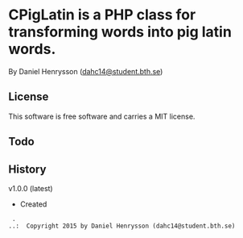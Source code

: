 CPigLatin is a PHP class for transforming words into pig latin words.
==================================

By Daniel Henrysson (dahc14@student.bth.se)

License
----------------------------------

This software is free software and carries a MIT license.

Todo
----------------------------------

History
----------------------------------

v1.0.0 (latest)

* Created

```
 .   
..:  Copyright 2015 by Daniel Henrysson (dahc14@student.bth.se)
```